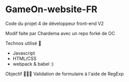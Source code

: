 # GameOn-website-FR

Code du projet 4 de développeur front-end V2

Modif faite par Chardema avec un repo forké de OC

Technos utilisé 🚀

- Javascript
- HTML/CSS
- webpack & babel :)

Objectif 👨🏼‍💻
Validation de formulaire à l'aide de RegExp
